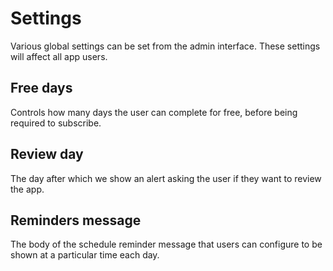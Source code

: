 # Settings

Various global settings can be set from the admin interface. These settings will
affect all app users.

## Free days

Controls how many days the user can complete for free, before being required to
subscribe.

## Review day

The day after which we show an alert asking the user if they want to review the
app.

## Reminders message

The body of the schedule reminder message that users can configure to be shown
at a particular time each day.
